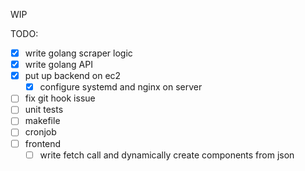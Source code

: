 WIP

TODO:

- [x] write golang scraper logic
- [x] write golang API
- [x] put up backend on ec2
  - [x] configure systemd and nginx on server
- [ ] fix git hook issue
- [ ] unit tests
- [ ] makefile
- [ ] cronjob
- [ ] frontend
  - [ ] write fetch call and dynamically create components from json
